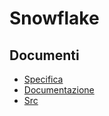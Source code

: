 # Snowflake

## Documenti
- [Specifica](Documenti/Specifica.pdf)
- [Documentazione](Documentazione/Documentazione.md)
- [Src](Source/FioccoDiNeve)
